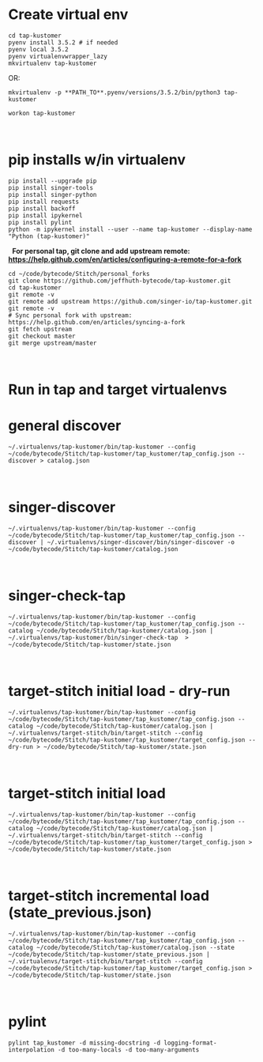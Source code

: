 
# Create virtual env

```
cd tap-kustomer
pyenv install 3.5.2 # if needed
pyenv local 3.5.2
pyenv virtualenvwrapper_lazy
mkvirtualenv tap-kustomer
```

  OR: 
  
```
mkvirtualenv -p **PATH_TO**.pyenv/versions/3.5.2/bin/python3 tap-kustomer
```
```
workon tap-kustomer
```
​
# pip installs w/in virtualenv

```
pip install --upgrade pip
pip install singer-tools
pip install singer-python
pip install requests
pip install backoff
pip install ipykernel
pip install pylint
python -m ipykernel install --user --name tap-kustomer --display-name "Python (tap-kustomer)"
```
​
​
**For personal tap, git clone and add upstream remote: https://help.github.com/en/articles/configuring-a-remote-for-a-fork**

```
cd ~/code/bytecode/Stitch/personal_forks
git clone https://github.com/jeffhuth-bytecode/tap-kustomer.git
cd tap-kustomer
git remote -v
git remote add upstream https://github.com/singer-io/tap-kustomer.git
git remote -v
# Sync personal fork with upstream: https://help.github.com/en/articles/syncing-a-fork
git fetch upstream
git checkout master
git merge upstream/master
```
​
# Run in tap and target virtualenvs 
# general discover

```
~/.virtualenvs/tap-kustomer/bin/tap-kustomer --config ~/code/bytecode/Stitch/tap-kustomer/tap_kustomer/tap_config.json --discover > catalog.json
```
​
# singer-discover

```
~/.virtualenvs/tap-kustomer/bin/tap-kustomer --config ~/code/bytecode/Stitch/tap-kustomer/tap_kustomer/tap_config.json --discover | ~/.virtualenvs/singer-discover/bin/singer-discover -o ~/code/bytecode/Stitch/tap-kustomer/catalog.json
```
​
# singer-check-tap

```
~/.virtualenvs/tap-kustomer/bin/tap-kustomer --config ~/code/bytecode/Stitch/tap-kustomer/tap_kustomer/tap_config.json --catalog ~/code/bytecode/Stitch/tap-kustomer/catalog.json | ~/.virtualenvs/tap-kustomer/bin/singer-check-tap  > ~/code/bytecode/Stitch/tap-kustomer/state.json
```
​
# target-stitch initial load - dry-run

```
~/.virtualenvs/tap-kustomer/bin/tap-kustomer --config ~/code/bytecode/Stitch/tap-kustomer/tap_kustomer/tap_config.json --catalog ~/code/bytecode/Stitch/tap-kustomer/catalog.json | ~/.virtualenvs/target-stitch/bin/target-stitch --config ~/code/bytecode/Stitch/tap-kustomer/tap_kustomer/target_config.json --dry-run > ~/code/bytecode/Stitch/tap-kustomer/state.json
```
​
# target-stitch initial load

```
~/.virtualenvs/tap-kustomer/bin/tap-kustomer --config ~/code/bytecode/Stitch/tap-kustomer/tap_kustomer/tap_config.json --catalog ~/code/bytecode/Stitch/tap-kustomer/catalog.json | ~/.virtualenvs/target-stitch/bin/target-stitch --config ~/code/bytecode/Stitch/tap-kustomer/tap_kustomer/target_config.json > ~/code/bytecode/Stitch/tap-kustomer/state.json
```
​
# target-stitch incremental load (state_previous.json)

```
~/.virtualenvs/tap-kustomer/bin/tap-kustomer --config ~/code/bytecode/Stitch/tap-kustomer/tap_kustomer/tap_config.json --catalog ~/code/bytecode/Stitch/tap-kustomer/catalog.json --state ~/code/bytecode/Stitch/tap-kustomer/state_previous.json | ~/.virtualenvs/target-stitch/bin/target-stitch --config ~/code/bytecode/Stitch/tap-kustomer/tap_kustomer/target_config.json > ~/code/bytecode/Stitch/tap-kustomer/state.json
```
​
# pylint

```
pylint tap_kustomer -d missing-docstring -d logging-format-interpolation -d too-many-locals -d too-many-arguments
```
